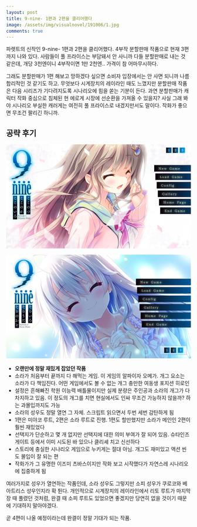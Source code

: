 ```yaml
---
layout: post
title: 9-nine- 1편과 2편을 클리어했다
image: /assets/img/visualnovel/191006/1.jpg
comments: true
---
```


파렛트의 신작인 9-nine- 1편과 2편을 클리어했다. 4부작 분할판매 작품으로 현재 3편까지 나와 있다.
사람들이 풀 프라이스는 부담돼서 안 사니까 다들 분할판매로 내는 것 같은데, 개당 3천엔이니 4부작이면 1만 2천엔.. 가격이 참 어마무시하다.

그래도 분할판매가 1편 해보고 망하겠다 싶으면 소비자 입장에서는 안 사면 되니까 나름 합리적인 것 같기도 하고.
무엇보다 시계장치의 레이라인 때도 느꼈지만 분할판매 작품은 다음 시리즈가 기다려지도록 시나리오에 힘을 쏟는 기분이 든다.
과연 분할판매가 캐릭터 작화 중심으로 침체된 현 에로게 시장에 선순환을 가져올 수 있을지?
사실 그래 봐야 시나리오 부실한 캐러게는 여전히 풀 프라이스로 내겠지만서도 말이다. 작화가 좋으면 무조건 팔리긴 하니까.

## 공략 후기

![1](/assets/img/visualnovel/191006/2.jpg)

![2](/assets/img/visualnovel/191006/3.jpg)

* **오랜만에 정말 재밌게 잡았던 작품**
* 소라가 처음부터 끝까지 다 해먹는 게임. 이 게임의 알파이자 오메가. 개그 요소는 소라가 다 책임진다. 어떤 게임에서도 볼 수 없는 개그 충만한 여동생 포지션 히로인
* 설정은 흔해빠진 학원 이능력 배틀물이지만 실제 분량은 주인공과 소라의 개그가 다 차지하고 있음.
이 정도의 개그를 치면 현실에서도 인싸 무조건 가능하지 않을까? 하는 과몰입까지도 가능
* 소라의 성우도 정말 열연 그 자체. 스크립트 읽으면서 두번 세번 감탄하게 됨
* 1편은 미야코 루트, 2편은 소라 루트로 진행. 1편도 할만했지만 소라가 메인인 2편이 훨씬 재밌었다
* 선택지가 단순하고 몇 개 없지만 선택지에 대한 의미 부여가 잘 되어 있음. 슈타인즈 게이트 등에서 이미 시도된 바 있으나 클리셰 치고 신선하다
* 스토리에 충실한 시나리오 게임으로 누키게는 절대 아님. 개그도 재미있고 액션 씬도 몰입이 잘 되는 편
* 작화가가 그 유명한 이즈미 츠바스이지만 작화 보고 시작했다가 자연스레 시나리오에 집중하게 됨

여러가지로 성우가 열연하는 작품인데, 소라 성우도 그렇지만 소피 성우가 쿠로코와 베아트리스 성우인지라 확 튄다.
개인적으로 시계장치의 레이라인에서 리토 루트가 마지막 장 때 풀렸던 것처럼, 완결 때 소피 루트도 있었으면 좋겠지만 당연히 없을 것이기 때문에 기대하지 말아야겠다.

곧 4편이 나올 예정이라는데 완결이 정말 기대가 되는 작품.
